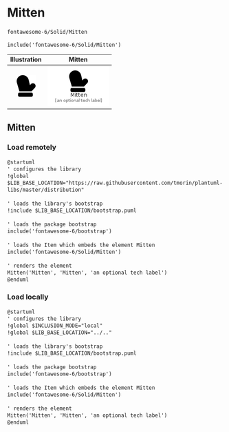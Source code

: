 # Mitten


```text
fontawesome-6/Solid/Mitten
```

```text
include('fontawesome-6/Solid/Mitten')
```



| Illustration | Mitten |
| :---: | :---: |
| ![illustration for Illustration](../../fontawesome-6/Solid/Mitten.png) | ![illustration for Mitten](../../fontawesome-6/Solid/Mitten.Local.png) |




## Mitten

### Load remotely
```plantuml
@startuml
' configures the library
!global $LIB_BASE_LOCATION="https://raw.githubusercontent.com/tmorin/plantuml-libs/master/distribution"

' loads the library's bootstrap
!include $LIB_BASE_LOCATION/bootstrap.puml

' loads the package bootstrap
include('fontawesome-6/bootstrap')

' loads the Item which embeds the element Mitten
include('fontawesome-6/Solid/Mitten')

' renders the element
Mitten('Mitten', 'Mitten', 'an optional tech label')
@enduml
```

### Load locally
```plantuml
@startuml
' configures the library
!global $INCLUSION_MODE="local"
!global $LIB_BASE_LOCATION="../.."

' loads the library's bootstrap
!include $LIB_BASE_LOCATION/bootstrap.puml

' loads the package bootstrap
include('fontawesome-6/bootstrap')

' loads the Item which embeds the element Mitten
include('fontawesome-6/Solid/Mitten')

' renders the element
Mitten('Mitten', 'Mitten', 'an optional tech label')
@enduml
```


